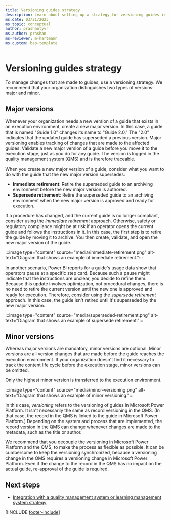 ```yaml
---
title: Versioning guides strategy
description: Learn about setting up a strategy for versioning guides in a regulated industry.
ms.date: 03/21/2023
ms.topic: conceptual
author: prashantyvr
ms.author: prashan
ms-reviewer: m-hartmann
ms.custom: bap-template
---
```


# Versioning guides strategy

To manage changes that are made to guides, use a versioning strategy. We recommend that your organization distinguishes two types of versions: major and minor.

## Major versions

Whenever your organization needs a new version of a guide that exists in an execution environment, create a new major version. In this case, a guide that is named "Guide 1.0" changes its name to "Guide 2.0." The "2.0" indicates that the updated guide has superseded a previous version. Major versioning enables tracking of changes that are made to the affected guides. Validate a new major version of a guide before you move it to the execution stage, just as you do for any guide. The version is logged in the quality management system (QMS) and is therefore traceable.

When you create a new major version of a guide, consider what you want to do with the guide that the new major version supersedes:

- **Immediate retirement**: Retire the superseded guide to an archiving environment before the new major version is authored.
- **Supersede retirement**: Retire the superseded guide to an archiving environment when the new major version is approved and ready for execution.

If a procedure has changed, and the current guide is no longer compliant, consider using the *immediate retirement* approach. Otherwise, safety or regulatory compliance might be at risk if an operator opens the current guide and follows the instructions in it. In this case, the first step is to retire the guide by moving it to archive. You then create, validate, and open the new major version of the guide.

:::image type="content" source="media/immediate-retirement.png" alt-text="Diagram that shows an example of immediate retirement.":::

In another scenario, Power BI reports for a guide's usage data show that operators pause at a specific step card. Because such a pause might indicate that the instructions are unclear, you decide to refine them. Because this update involves optimization, not procedural changes, there is no need to retire the current version until the new one is approved and ready for execution. Therefore, consider using the *supersede retirement* approach. In this case, the guide isn't retired until it's superseded by the new major version.

:::image type="content" source="media/superseded-retirement.png" alt-text="Diagram that shows an example of supersede retirement.":::

## Minor versions

Whereas major versions are mandatory, minor versions are optional. Minor versions are all version changes that are made before the guide reaches the execution environment. If your organization doesn't find it necessary to track the content life cycle before the execution stage, minor versions can be omitted.

Only the highest minor version is transferred to the execution environment.

:::image type="content" source="media/minor-versioning.png" alt-text="Diagram that shows an example of minor versioning.":::

In this case, *versioning* refers to the versioning of guides in Microsoft Power Platform. It isn't necessarily the same as record versioning in the QMS. (In that case, the record in the QMS is linked to the guide in Microsoft Power Platform.) Depending on the system and process that are implemented, the record version in the QMS can change whenever changes are made to the metadata, such as the title or author.

We recommend that you decouple the versioning in Microsoft Power Platform and the QMS, to make the process as flexible as possible. It can be cumbersome to keep the versioning synchronized, because a versioning change in the QMS requires a versioning change in Microsoft Power Platform. Even if the change to the record in the QMS has no impact on the actual guide, re-approval of the guide is required.

## Next steps

- [Integration with a quality management system or learning management system strategy](strategy-for-integrations-to-qmslms.md)

[!INCLUDE [footer-include](../../includes/footer-banner.md)]
